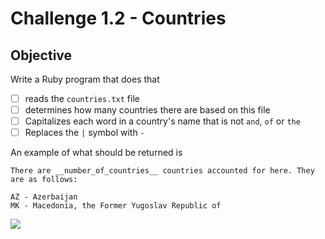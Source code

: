 # Challenge 1.2 - Countries

## Objective
Write a Ruby program that does that
- [ ] reads the `countries.txt` file
- [ ] determines how many countries there are based on this file
- [ ] Capitalizes each word in a country's name that is not `and`, `of` or `the`
- [ ] Replaces the `|` symbol with ` - `

An example of what should be returned is
```
There are __number_of_countries__ countries accounted for here. They are as follows:

AZ - Azerbaijan
MK - Macedonia, the Former Yugoslav Republic of
```

![](http://img.talkandroid.com/uploads/2014/08/Good-luck-gif.gif)
